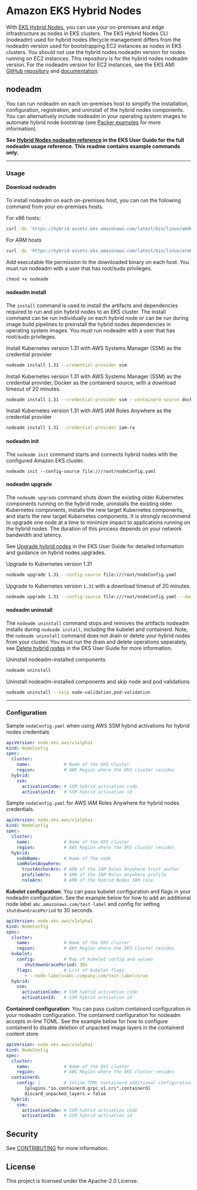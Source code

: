 # Amazon EKS Hybrid Nodes
With [EKS Hybrid Nodes](https://docs.aws.amazon.com/eks/latest/userguide/hybrid-nodes-overview.html), you can use your on-premises and edge infrastructure as nodes in EKS clusters. The EKS Hybrid Nodes CLI (nodeadm) used for hybrid nodes lifecycle management differs from the nodeadm version used for bootstrapping EC2 instances as nodes in EKS clusters. You should not use the hybrid nodes nodeadm version for nodes running on EC2 instances. This repository is for the hybrid nodes nodeadm version. For the nodeadm version for EC2 instances, see the EKS AMI [GitHub repository](https://github.com/awslabs/amazon-eks-ami) and [documentation](https://awslabs.github.io/amazon-eks-ami/nodeadm/). 

## nodeadm

You can run nodeadm on each on-premises host to simplify the installation, configuration, registration, and uninstall of the hybrid nodes components. You can alternatively include nodeadm in your operating system images to automate hybrid node bootstrap (see [Packer examples](example/packer) for more information).

**See [Hybrid Nodes nodeadm reference](https://docs.aws.amazon.com/eks/latest/userguide/hybrid-nodes-nodeadm.html) in the EKS User Guide for the full nodeadm usage reference. This readme contains example commands only.**

---

### Usage

#### Download nodeadm

To install nodeadm on each on-premises host, you can run the following command from your on-premises hosts.

For x86 hosts:

```sh
curl -OL 'https://hybrid-assets.eks.amazonaws.com/latest/bin/linux/amd64/nodeadm'
```

For ARM hosts

```sh
curl -OL 'https://hybrid-assets.eks.amazonaws.com/latest/bin/linux/arm64/nodeadm'
```

Add executable file permission to the downloaded binary on each host. You must run nodeadm with a user that has root/sudo privileges.

```sh
chmod +x nodeadm
```

#### nodeadm install

The `install` command is used to install the artifacts and dependencies required to run and join hybrid nodes to an EKS cluster. The install command can be run individually on each hybrid node or can be run during image build pipelines to preinstall the hybrid nodes dependencies in operating system images. You must run nodeadm with a user that has root/sudo privileges.

Install Kubernetes version 1.31 with AWS Systems Manager (SSM) as the credential provider
```sh
nodeadm install 1.31 --credential-provider ssm 
```
Install Kubernetes version 1.31 with AWS Systems Manager (SSM) as the credential provider, Docker as the containerd source, with a download timeout of 20 minutes.
```sh
nodeadm install 1.31 --credential-provider ssm --containerd-source docker --download-timeout 20m
```
Install Kubernetes version 1.31 with AWS IAM Roles Anywhere as the credential provider
```sh
nodeadm install 1.31 --credential-provider iam-ra
```

#### nodeadm init
The `nodeadm init` command starts and connects hybrid nodes with the configured Amazon EKS cluster.

```
nodeadm init --config-source file:///root/nodeConfig.yaml
```

#### nodeadm upgrade
The `nodeadm upgrade` command shuts down the existing older Kubernetes components running on the hybrid node, uninstalls the existing older Kubernetes components, installs the new target Kubernetes components, and starts the new target Kubernetes components. It is strongly recommend to upgrade one node at a time to minimize impact to applications running on the hybrid nodes. The duration of this process depends on your network bandwidth and latency.

See [Upgrade hybrid nodes](https://docs.aws.amazon.com/eks/latest/userguide/hybrid-nodes-upgrade.html) in the EKS User Guide for detailed information and guidance on hybrid nodes upgrades.

Upgrade to Kubernetes version 1.31
```sh
nodeadm upgrade 1.31 --config-source file:///root/nodeConfig.yaml
```
Upgrade to Kubernetes version `1.31` with a download timeout of 20 minutes.
```sh
nodeadm upgrade 1.31 --config-source file:///root/nodeConfig.yaml --download-timeout 20m
```

#### nodeadm uninstall
The `nodeadm uninstall` command stops and removes the artifacts nodeadm installs during `nodeadm install`, including the kubelet and containerd. Note, the `nodeadm uninstall` command does not drain or delete your hybrid nodes from your cluster. You must run the drain and delete operations separately, see [Delete hybrid nodes](https://docs.aws.amazon.com/eks/latest/userguide/hybrid-nodes-delete.html) in the EKS User Guide for more information. 

Uninstall nodeadm-installed components
```sh
nodeadm uninstall
```
Uninstall nodeadm-installed components and skip node and pod validations
```sh
nodeadm uninstall --skip node-validation,pod-validation
```

---

### Configuration

Sample `nodeConfig.yaml` when using AWS SSM hybrid activations for hybrid nodes credentials

```yaml
apiVersion: node.eks.aws/v1alpha1
kind: NodeConfig
spec:
  cluster:
    name:             # Name of the EKS cluster
    region:           # AWS Region where the EKS cluster resides
  hybrid:
    ssm:
      activationCode: # SSM hybrid activation code
      activationId:   # SSM hybrid activation id
```

Sample `nodeConfig.yaml` for AWS IAM Roles Anywhere for hybrid nodes credentials.

```yaml
apiVersion: node.eks.aws/v1alpha1
kind: NodeConfig
spec:
  cluster:
    name:             # Name of the EKS cluster
    region:           # AWS Region where the EKS cluster resides
  hybrid:
    nodeName:         # Name of the node
    iamRolesAnywhere:
      trustAnchorArn: # ARN of the IAM Roles Anywhere trust anchor
      profileArn:     # ARN of the IAM Roles Anywhere profile
      roleArn:        # ARN of the Hybrid Nodes IAM role
```

**Kubelet configuration**: You can pass kubelet configuration and flags in your nodeadm configuration. See the example below for how to add an additional node label `abc.amazonaws.com/test-label` and config for setting `shutdownGracePeriod` to 30 seconds.

```yaml
apiVersion: node.eks.aws/v1alpha1
kind: NodeConfig
spec:
  cluster:
    name:             # Name of the EKS cluster
    region:           # AWS Region where the EKS cluster resides
  kubelet:
    config:           # Map of kubelet config and values
       shutdownGracePeriod: 30s
    flags:            # List of kubelet flags
       - --node-labels=abc.company.com/test-label=true
  hybrid:
    ssm:
      activationCode: # SSM hybrid activation code
      activationId:   # SSM hybrid activation id
```

**Containerd configuration**: You can pass custom containerd configuration in your nodeadm configuration. The containerd configuration for nodeadm accepts in-line TOML. See the example below for how to configure containerd to disable deletion of unpacked image layers in the containerd content store. 

```yaml
apiVersion: node.eks.aws/v1alpha1
kind: NodeConfig
spec:
  cluster:
    name:             # Name of the EKS cluster
    region:           # AWS Region where the EKS cluster resides
  containerd:
    config: |         # Inline TOML containerd additional configuration
       [plugins."io.containerd.grpc.v1.cri".containerd]
       discard_unpacked_layers = false
  hybrid:
    ssm:
      activationCode: # SSM hybrid activation code
      activationId:   # SSM hybrid activation id
```

## Security

See [CONTRIBUTING](CONTRIBUTING.md#security-issue-notifications) for more information.

## License

This project is licensed under the Apache-2.0 License.
